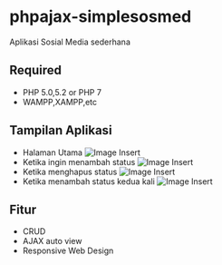 # phpajax-simplesosmed
Aplikasi Sosial Media sederhana


## Required
* PHP 5.0,5.2 or PHP 7
* WAMPP,XAMPP,etc


## Tampilan Aplikasi
* Halaman Utama ![Image Insert](https://github.com/venomofcode/phpajax-simplesosmed/blob/master/images/1.JPG?raw=true)
* Ketika ingin menambah status ![Image Insert](https://github.com/venomofcode/phpajax-simplesosmed/blob/master/images/2.JPG?raw=true)
* Ketika menghapus status ![Image Insert](https://github.com/venomofcode/phpajax-simplesosmed/blob/master/images/3.JPG?raw=true)
* Ketika menambah status kedua kali ![Image Insert](https://github.com/venomofcode/phpajax-simplesosmed/blob/master/images/4.JPG?raw=true)


## Fitur
* CRUD
* AJAX auto view
* Responsive Web Design


